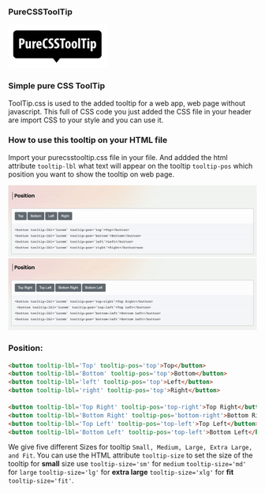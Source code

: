 ### PureCSSToolTip

<img src='https://raw.githubusercontent.com/iamsgokul/pureCSSToolTip/main/images/PureCSSToolTip.svg' style="width:200px;"/>

### Simple pure CSS ToolTip

ToolTip.css is used to the added tooltip for a web app, web page without javascript. This full of CSS code you just added the CSS file in your header are import CSS to your style and you can use it.

### How to use this tooltip on your HTML file

Import your purecsstooltip.css file in your file. And addded the html attribute `tooltip-lbl` what text will appear on the tooltip `tooltip-pos` which position you want to show the tooltip on web page.

<img src='https://raw.githubusercontent.com/iamsgokul/pureCSSToolTip/main/images/tool-tip.gif'/>

<img src='https://raw.githubusercontent.com/iamsgokul/pureCSSToolTip/main/images/tooltip-position.gif'/>

### Position:

```html
<button tooltip-lbl='Top' tooltip-pos='top'>Top</button>
<button tooltip-lbl='Bottom' tooltip-pos='top'>Bottom</button>
<button tooltip-lbl='left' tooltip-pos='top'>Left</button>
<button tooltip-lbl='right' tooltip-pos='top'>Right</button>

<button tooltip-lbl='Top Right' tooltip-pos='top-right'>Top Right</button>
<button tooltip-lbl='Bottom Right' tooltip-pos='bottom-right'>Bottom Right</button>
<button tooltip-lbl='Top Left' tooltip-pos='top-left'>Top Left</button>
<button tooltip-lbl='Bottom Left' tooltip-pos='top-left'>Bottom Left</button>
```

We give five different Sizes for tooltip `Small, Medium, Large, Extra Large, and Fit`. You can use the HTML attribute `tooltip-size` to set the size of the tooltip for <b>small</b> size use `tooltip-size='sm'` for `medium` `tooltip-size='md'` for `large` `tooltip-size='lg'` for <b>extra large</b> `tooltip-size='xlg'` for <b>fit</b> `tooltip-size='fit'`.
